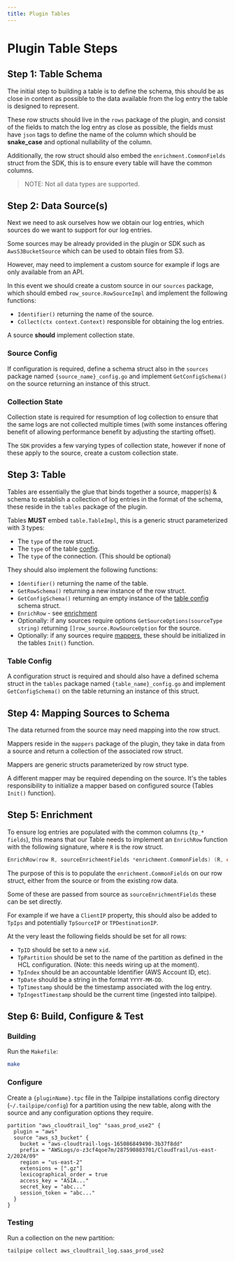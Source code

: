 ```yaml
---
title: Plugin Tables
---
```


# Plugin Table Steps

## Step 1: Table Schema

The initial step to building a table is to define the schema, this should be as close in content as possible to the data available from the log entry the table is designed to represent.

These row structs should live in the `rows` package of the plugin, and consist of the fields to match the log entry as close as possible, the fields must have `json` tags to define the name of the column which should be **snake_case** and optional nullability of the column.

Additionally, the row struct should also embed the `enrichment.CommonFields` struct from the SDK, this is to ensure every table will have the common columns.

> NOTE: Not all data types are supported.

## Step 2: Data Source(s)

Next we need to ask ourselves how we obtain our log entries, which sources do we want to support for our log entries.

Some sources may be already provided in the plugin or SDK such as `AwsS3BucketSource` which can be used to obtain files from S3.

However, may need to implement a custom source for example if logs are only available from an API.

In this event we should create a custom source in our `sources` package, which should embed `row_source.RowSourceImpl` and implement the following functions:
- `Identifier()` returning the name of the source.
- `Collect(ctx context.Context)` responsible for obtaining the log entries.

A source **should** implement collection state.

### Source Config

If configuration is required, define a schema struct also in the `sources` package named `{source_name}_config.go` and implement `GetConfigSchema()` on the source returning an instance of this struct.

### Collection State

Collection state is required for resumption of log collection to ensure that the same logs are not collected multiple times (with some instances offering benefit of allowing performance benefit by adjusting the starting offset).

The `SDK` provides a few varying types of collection state, however if none of these apply to the source, create a custom collection state.

## Step 3: Table

Tables are essentially the glue that binds together a source, mapper(s) & schema to establish a collection of log entries in the format of the schema, these reside in the `tables` package of the plugin.

Tables **MUST** embed `table.TableImpl`, this is a generic struct parameterized with 3 types:
- The `type` of the row struct.
- The `type` of the table [config](#table-config).
- The `type` of the connection. (This should be optional)

They should also implement the following functions:
- `Identifier()` returning the name of the table.
- `GetRowSchema()` returning a new instance of the row struct.
- `GetConfigSchema()` returning an empty instance of the [table config](#table-config) schema struct.
- `EnrichRow` - see [enrichment](#step-5-enrichment)
- Optionally: if any sources require options `GetSourceOptions(sourceType string)` returning `[]row_source.RowSourceOption` for the source.
- Optionally: if any sources require [mappers](#step-4-mapping-sources-to-schema), these should be initialized in the tables `Init()` function.


### Table Config

A configuration struct is required and should also have a defined schema struct in the `tables` package named `{table_name}_config.go` and implement `GetConfigSchema()` on the table returning an instance of this struct.

## Step 4: Mapping Sources to Schema

The data returned from the source may need mapping into the row struct.

Mappers reside in the `mappers` package of the plugin, they take in data from a source and return a collection of the associated row struct.

Mappers are generic structs parameterized by row struct type.

A different mapper may be required depending on the source. It's the tables responsibility to initialize a mapper based on configured source (Tables `Init()` function).

## Step 5: Enrichment

To ensure log entries are populated with the common columns (`tp_* fields`), this means that our Table needs to implement an `EnrichRow` function with the following signature, where `R` is the row struct.

```go
EnrichRow(row R, sourceEnrichmentFields *enrichment.CommonFields) (R, error)
```

The purpose of this is to populate the `enrichment.CommonFields` on our row struct, either from the source or from the existing row data.

Some of these are passed from source as `sourceEnrichmentFields` these can be set directly.

For example if we have a `ClientIP` property, this should also be added to `TpIps` and potentially `TpSourceIP` or `TPDestinationIP`.

At the very least the following fields should be set for all rows:
- `TpID` should be set to a new `xid`.
- `TpPartition` should be set to the name of the partition as defined in the HCL configuration. (Note: this needs wiring up at the moment).
- `TpIndex` should be an accountable Identifier (AWS Account ID, etc).
- `TpDate` should be a string in the format `YYYY-MM-DD`.
- `TpTimestamp` should be the timestamp associated with the log entry.
- `TpIngestTimestamp` should be the current time (ingested into tailpipe).

## Step 6: Build, Configure & Test

### Building

Run the `Makefile`:
```sh
make
```

### Configure

Create a `{pluginName}.tpc` file in the Tailpipe installations config directory (`~/.tailpipe/config`) for a partition using the new table, along with the source and any configuration options they require.

```hcl
partition "aws_cloudtrail_log" "saas_prod_use2" {
  plugin = "aws"
  source "aws_s3_bucket" {
    bucket = "aws-cloudtrail-logs-165086849490-3b37f8dd"
    prefix = "AWSLogs/o-z3cf4qoe7m/287590803701/CloudTrail/us-east-2/2024/09"
    region = "us-east-2"
    extensions = [".gz"]
    lexicographical_order = true
    access_key = "ASIA..."
    secret_key = "abc..."
    session_token = "abc..."
  }
}
```

### Testing

Run a collection on the new partition:

```sh
tailpipe collect aws_cloudtrail_log.saas_prod_use2
```